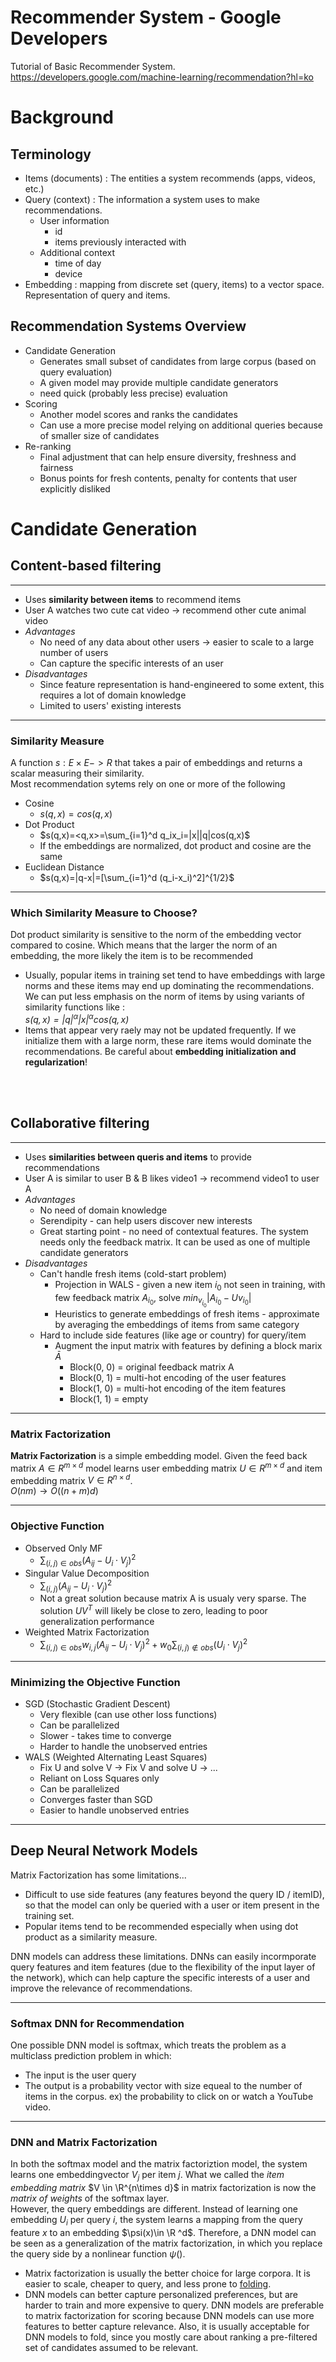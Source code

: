 # Recommender System - Google Developers

Tutorial of Basic Recommender System.  
https://developers.google.com/machine-learning/recommendation?hl=ko

# Background

## Terminology

- Items (documents) : The entities a system recommends (apps, videos, etc.)
- Query (context) : The information a system uses to make recommendations.
  - User information
    - id
    - items previously interacted with
  - Additional context
    - time of day
    - device
- Embedding : mapping from discrete set (query, items) to a vector space. Representation of query and items.

## Recommendation Systems Overview

- Candidate Generation
  - Generates small subset of candidates from large corpus (based on query evaluation)
  - A given model may provide multiple candidate generators
  - need quick (probably less precise) evaluation
- Scoring
  - Another model scores and ranks the candidates
  - Can use a more precise model relying on additional queries because of smaller size of candidates
- Re-ranking
  - Final adjustment that can help ensure diversity, freshness and fairness
  - Bonus points for fresh contents, penalty for contents that user explicitly disliked

# Candidate Generation

## Content-based filtering

---

- Uses **similarity between items** to recommend items
- User A watches two cute cat video -> recommend other cute animal video
- _Advantages_
  - No need of any data about other users -> easier to scale to a large number of users
  - Can capture the specific interests of an user
- _Disadvantages_
  - Since feature representation is hand-engineered to some extent, this requires a lot of domain knowledge
  - Limited to users' existing interests

---

### Similarity Measure

A function $s:E\times E->R$ that takes a pair of embeddings and returns a scalar measuring their similarity.  
Most recommendation sytems rely on one or more of the following

- Cosine
  - $s(q,x)=cos(q,x)$
- Dot Product
  - $s(q,x)=<q,x>=\sum_{i=1}^d q_ix_i=|x||q|cos(q,x)$
  - If the embeddings are normalized, dot product and cosine are the same
- Euclidean Distance
  - $s(q,x)=|q-x|=[\sum_{i=1}^d (q_i-x_i)^2]^{1/2}$

---

### Which Similarity Measure to Choose?

Dot product similarity is sensitive to the norm of the embedding vector compared to cosine. Which means that the larger the norm of an embedding, the more likely the item is to be recommended

- Usually, popular items in training set tend to have embeddings with large norms and these items may end up dominating the recommendations. We can put less emphasis on the norm of items by using variants of similarity functions like :  
   _$s(q,x)=|q|^\alpha |x|^\alpha cos(q,x)$_
- Items that appear very raely may not be updated frequently. If we initialize them with a large norm, these rare items would dominate the recommendations. Be careful about **embedding initialization and regularization**!

<br><br/>

## Collaborative filtering

---

- Uses **similarities between queris and items** to provide recommendations
- User A is similar to user B & B likes video1 -> recommend video1 to user A
- _Advantages_
  - No need of domain knowledge
  - Serendipity - can help users discover new interests
  - Great starting point - no need of contextual features. The system needs only the feedback matrix. It can be used as one of multiple candidate generators
- _Disadvantages_
  - Can't handle fresh items (cold-start problem)
    - Projection in WALS - given a new item $i_0$ not seen in training, with few feedback matrix $A_{i_0}$, solve $min_{v_{i_0}}|A_{i_0}-Uv_{i_0}|$
    - Heuristics to generate embeddings of fresh items - approximate by averaging the embeddings of items from same category
  - Hard to include side features (like age or country) for query/item
    - Augment the input matrix with features by defining a block marix $\bar A$
      - Block(0, 0) = original feedback matrix A
      - Block(0, 1) = multi-hot encoding of the user features
      - Block(1, 0) = multi-hot encoding of the item features
      - Block(1, 1) = empty

---

### Matrix Factorization

**Matrix Factorization** is a simple embedding model. Given the feed back matrix $A \in R^{m\times d}$ model learns user embedding matrix $U\in R^{m\times d}$ and item embedding matrix $V\in R^{n\times d}$.  
$O(nm) \rightarrow O((n+m)d)$

---

### Objective Function

- Observed Only MF
  - $\sum_{(i, j)\in obs}(A_{ij}-U_i\cdot V_j)^2$
- Singular Value Decomposition
  - $\sum_{(i, j)}(A_{ij}-U_i\cdot V_j)^2$
  - Not a great solution because matrix A is usualy very sparse. The solution $UV^T$ will likely be close to zero, leading to poor generalization performance
- Weighted Matrix Factorization
  - $\sum_{(i, j)\in obs}w_{i,j}(A_{ij}-U_i\cdot V_j)^2 + w_0\sum_{(i, j)\notin obs}(U_i\cdot V_j)^2$

---

### Minimizing the Objective Function

- SGD (Stochastic Gradient Descent)
  - Very flexible (can use other loss functions)
  - Can be parallelized
  - Slower - takes time to converge
  - Harder to handle the unobserved entries
- WALS (Weighted Alternating Least Squares)
  - Fix U and solve V -> Fix V and solve U -> ...
  - Reliant on Loss Squares only
  - Can be parallelized
  - Converges faster than SGD
  - Easier to handle unobserved entries

---

## Deep Neural Network Models

Matrix Factorization has some limitations...

- Difficult to use side features (any features beyond the query ID / itemID), so that the model can only be queried with a user or item present in the training set.
- Popular items tend to be recommended especially when using dot product as a similarity measure.

DNN models can address these limitations. DNNs can easily incormporate query features and item features (due to the flexibility of the input layer of the network), which can help capture the specific interests of a user and improve the relevance of recommendations.

---

### Softmax DNN for Recommendation

One possible DNN model is softmax, which treats the problem as a multiclass prediction problem in which:

- The input is the user query
- The output is a probability vector with size equeal to the number of items in the corpus. ex) the probability to click on or watch a YouTube video.

---

### DNN and Matrix Factorization

In both the softmax model and the matrix factoriztion model, the system learns one embeddingvector $V_j$ per item $j$. What we called the _item embedding matrix_ $V \in \R^{n\times d}$ in matrix factorization is now the _matrix of weights_ of the softmax layer.  
However, the query embeddings are different. Instead of learning one embedding $U_i$ per query $i$, the system learns a mapping from the query feature $x$ to an embedding $\psi(x)\in \R ^d$. Therefore, a DNN model can be seen as a generalization of the matrix factorization, in which you replace the query side by a nonlinear function $\psi()$.

- Matrix factorization is usually the better choice for large corpora. It is easier to scale, cheaper to query, and less prone to [folding](https://dl.acm.org/doi/10.1145/3109859.3109911).
- DNN models can better capture personalized preferences, but are harder to train and more expensive to query. DNN models are preferable to matrix factorization for scoring because DNN models can use more features to better capture relevance. Also, it is usually acceptable for DNN models to fold, since you mostly care about ranking a pre-filtered set of candidates assumed to be relevant.
